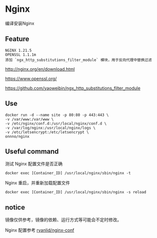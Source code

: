 # Nginx

编译安装Nginx

## Feature

```
NGINX 1.21.5
OPENSSL 1.1.1m
添加 `ngx_http_substitutions_filter_module` 模块，用于反向代理中替换过滤
```

http://nginx.org/en/download.html

https://www.openssl.org/

https://github.com/yaoweibin/ngx_http_substitutions_filter_module

## Use

```
docker run -d --name site -p 80:80 -p 443:443 \
-v /var/www:/var/www \
-v /etc/nginx/conf.d:/usr/local/nginx/conf.d \
-v /var/log/nginx:/usr/local/nginx/logs \
-v /etc/letsencrypt:/etc/letsencrypt \
onnno/nginx
```

## Useful command

测试 Nginx 配置文件是否正确

```
docker exec [Container_ID] /usr/local/nginx/sbin/nginx -t
```

Nginx 重启，并重新加载配置文件

```
docker exec [Container_ID] /usr/local/nginx/sbin/nginx -s reload
```

## notice

镜像仅供参考，镜像的依赖、运行方式等可能会不定时修改。

Nginx 配置参考 [ryanlid/nginx-conf](https://github.com/ryanlid/nginx-conf)